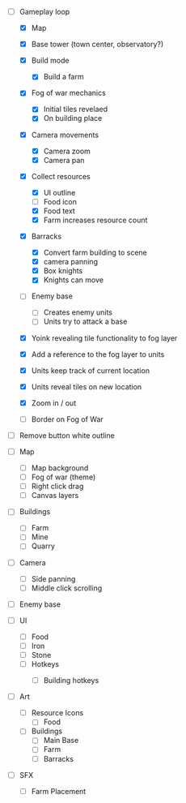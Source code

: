 
- [ ] Gameplay loop
	- [x] Map
	- [x] Base tower (town center, observatory?)
	- [x] Build mode
		- [x] Build a farm
	- [x] Fog of war mechanics
		- [x] Initial tiles revelaed
		- [x] On building place
	- [x] Camera movements
		- [x] Camera zoom
		- [x] Camera pan
	- [x] Collect resources
		- [x] UI outline
		- [ ] Food icon
		- [x] Food text
		- [x] Farm increases resource count
	- [x] Barracks
		- [x] Convert farm building to scene
		- [x] camera panning
		- [x] Box knights
		- [x] Knights can move
	- [ ] Enemy base
		- [ ] Creates enemy units
		- [ ] Units try to attack a base
	- [x] Yoink revealing tile functionality to fog layer
	- [x] Add a reference to the fog layer to units
	- [x] Units keep track of current location
	- [x] Units reveal tiles on new location

	- [x] Zoom in / out
	- [ ] Border on Fog of War

- [ ] Remove button white outline 

- [ ] Map
	- [ ] Map background
	- [ ] Fog of war (theme)
	- [ ] Right click drag
	- [ ] Canvas layers

- [ ] Buildings
	- [ ] Farm
	- [ ] Mine
	- [ ] Quarry

- [ ] Camera
	- [ ] Side panning
	- [ ] Middle click scrolling

- [ ] Enemy base

- [ ] UI
	- [ ] Food
	- [ ] Iron
	- [ ] Stone
	- [ ] Hotkeys
		- [ ] Building hotkeys



 - [ ] Art
	 - [ ] Resource Icons
		 - [ ] Food
	 - [ ] Buildings
		 - [ ] Main Base
		 - [ ] Farm
		 - [ ] Barracks

- [ ] SFX 
	- [ ] Farm Placement